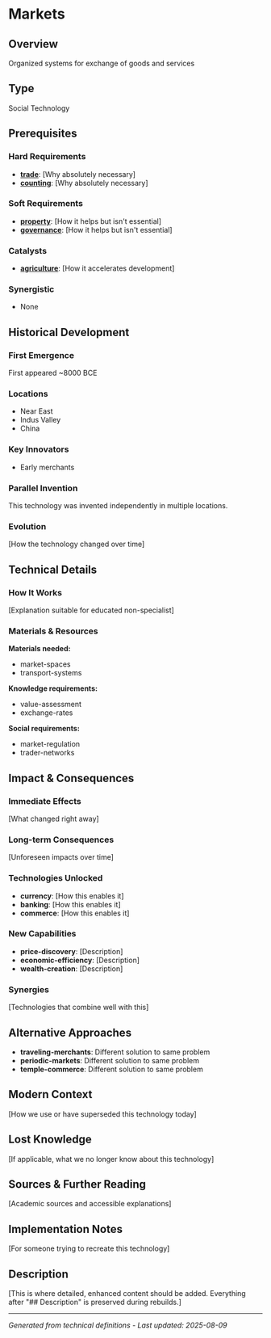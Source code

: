 # Markets

## Overview
Organized systems for exchange of goods and services

## Type
Social Technology

## Prerequisites

### Hard Requirements
- **[trade](../trade/README.md)**: [Why absolutely necessary]
- **[counting](../counting/README.md)**: [Why absolutely necessary]

### Soft Requirements
- **[property](../property/README.md)**: [How it helps but isn't essential]
- **[governance](../governance/README.md)**: [How it helps but isn't essential]

### Catalysts
- **[agriculture](../agriculture/README.md)**: [How it accelerates development]

### Synergistic
- None

## Historical Development

### First Emergence
First appeared ~8000 BCE

### Locations
- Near East
- Indus Valley
- China

### Key Innovators
- Early merchants

### Parallel Invention
This technology was invented independently in multiple locations.

### Evolution
[How the technology changed over time]

## Technical Details

### How It Works
[Explanation suitable for educated non-specialist]

### Materials & Resources
**Materials needed:**
- market-spaces
- transport-systems


**Knowledge requirements:**
- value-assessment
- exchange-rates


**Social requirements:**
- market-regulation
- trader-networks

## Impact & Consequences

### Immediate Effects
[What changed right away]

### Long-term Consequences
[Unforeseen impacts over time]

### Technologies Unlocked
- **currency**: [How this enables it]
- **banking**: [How this enables it]
- **commerce**: [How this enables it]

### New Capabilities
- **price-discovery**: [Description]
- **economic-efficiency**: [Description]
- **wealth-creation**: [Description]

### Synergies
[Technologies that combine well with this]

## Alternative Approaches
- **traveling-merchants**: Different solution to same problem
- **periodic-markets**: Different solution to same problem
- **temple-commerce**: Different solution to same problem

## Modern Context
[How we use or have superseded this technology today]

## Lost Knowledge
[If applicable, what we no longer know about this technology]

## Sources & Further Reading
[Academic sources and accessible explanations]

## Implementation Notes
[For someone trying to recreate this technology]

## Description










[This is where detailed, enhanced content should be added. Everything after "## Description" is preserved during rebuilds.]

---
*Generated from technical definitions - Last updated: 2025-08-09*
